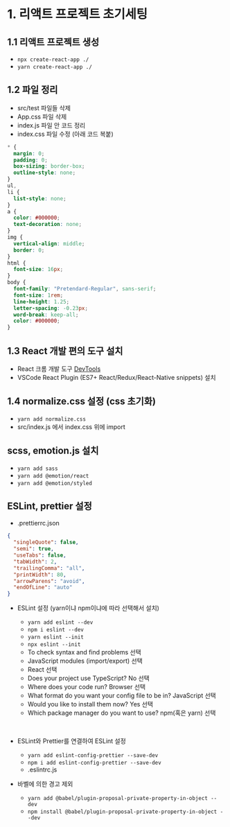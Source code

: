 # 1. 리액트 프로젝트 초기세팅

## 1.1 리액트 프로젝트 생성

- `npx create-react-app ./`
- `yarn create-react-app ./`

## 1.2 파일 정리

- src/test 파일들 삭제
- App.css 파일 삭제
- index.js 파일 안 코드 정리
- index.css 파일 수정 (아래 코드 복붙)

```css
* {
  margin: 0;
  padding: 0;
  box-sizing: border-box;
  outline-style: none;
}
ul,
li {
  list-style: none;
}
a {
  color: #000000;
  text-decoration: none;
}
img {
  vertical-align: middle;
  border: 0;
}
html {
  font-size: 16px;
}
body {
  font-family: "Pretendard-Regular", sans-serif;
  font-size: 1rem;
  line-height: 1.25;
  letter-spacing: -0.23px;
  word-break: keep-all;
  color: #000000;
}
```

## 1.3 React 개발 편의 도구 설치

- React 크롬 개발 도구 [DevTools](https://chromewebstore.google.com/detail/react-developer-tools/fmkadmapgofadopljbjfkapdkoienihi?hl=ko)
- VSCode React Plugin (ES7+ React/Redux/React-Native snippets) 설치

## 1.4 normalize.css 설정 (css 초기화)

- `yarn add normalize.css`
- src/index.js 에서 index.css 위에 import

## scss, emotion.js 설치

- `yarn add sass`
- `yarn add @emotion/react`
- `yarn add @emotion/styled`

## ESLint, prettier 설정

- .prettierrc.json

```json
{
  "singleQuote": false,
  "semi": true,
  "useTabs": false,
  "tabWidth": 2,
  "trailingComma": "all",
  "printWidth": 80,
  "arrowParens": "avoid",
  "endOfLine": "auto"
}
```

- ESLint 설정 (yarn이냐 npm이냐에 따라 선택해서 설치)

  - `yarn add eslint --dev`
  - `npm i eslint --dev`
  - `yarn eslint --init`
  - `npx eslint --init`
  - To check syntax and find problems 선택
  - JavaScript modules (import/export) 선택
  - React 선택
  - Does your project use TypeScript? No 선택
  - Where does your code run? Browser 선택
  - What format do you want your config file to be in? JavaScript 선택
  - Would you like to install them now? Yes 선택
  - Which package manager do you want to use? npm(혹은 yarn) 선택

<br>

- ESLint와 Prettier를 연결하여 ESLint 설정

  - `yarn add eslint-config-prettier --save-dev`
  - `npm i add eslint-config-prettier --save-dev`
  - .eslintrc.js

- 바벨에 의한 경고 제외
  - `yarn add @babel/plugin-proposal-private-property-in-object --dev`
  - `npm install @babel/plugin-proposal-private-property-in-object --dev`
